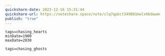 ```yaml
---
quickshare-date: 2023-12-16 15:31:44
quickshare-url: https://noteshare.space/note/clq7qpbct349801mwlx6bdowm#xogGkw8Ey2+gKh8g8ijzVrY5gmn7/dMbAbtZHIOc6es
publish: "true"
---
```


```timeline
tags=chasing_hearts
minDate=1900
maxDate=2030
```
```timeline
tags=chasing_ghosts
```
```timeline
```
